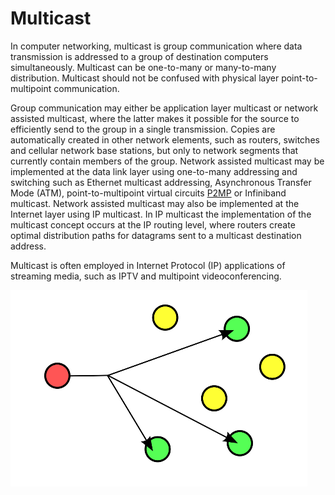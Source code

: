 # Multicast


In computer networking, multicast is group communication where data
transmission is addressed to a group of destination computers
simultaneously. Multicast can be one-to-many or many-to-many
distribution. Multicast should not be confused with physical layer
point-to-multipoint communication.

Group communication may either be application layer multicast or network
assisted multicast, where the latter makes it possible for the source to
efficiently send to the group in a single transmission. Copies are
automatically created in other network elements, such as routers,
switches and cellular network base stations, but only to network
segments that currently contain members of the group. Network assisted
multicast may be implemented at the data link layer using one-to-many
addressing and switching such as Ethernet multicast addressing,
Asynchronous Transfer Mode (ATM), point-to-multipoint virtual circuits
[P2MP](3) or Infiniband multicast. Network assisted multicast may also
be implemented at the Internet layer using IP multicast. In IP multicast
the implementation of the multicast concept occurs at the IP routing
level, where routers create optimal distribution paths for datagrams
sent to a multicast destination address.

Multicast is often employed in Internet Protocol (IP) applications of
streaming media, such as IPTV and multipoint videoconferencing.

![](./images/15008647.png?width=208)

